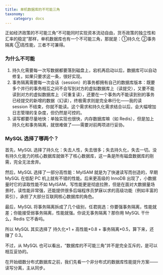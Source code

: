 ```yaml
---
title: 单机数据库的不可能三角
taxonomy:
    category: docs
---
```


正如经济政策的不可能三角“不可能同时实现资本流动自由，货币政策的独立性和汇率的稳定”那样，单机数据库也有一个不可能三角，那就是：①持久化 ②事务隔离 ③高性能，三者不可兼得。

### 为什么不可能

1. 持久化需要每一次写数据都要落到磁盘上，宕机再启动以后，数据库可以自动修复。如果只要求这一条，很好实现。
2. 事务隔离需要每一次会话（session）的事务都拥有自己的数据库版本：既要多个并行的事务相互之间不会写到对方的虚拟数据库上（读提交），又要不能读到对方的虚拟数据库上（可重复读），还要在一个事务内不能读到别的事务已经提交的新增的数据（幻读），终极需求则是完全串行化——我的读 session 不结束，你就不能读。这个需求和持久化需求结合以后，会大幅增加日志管理的复杂度，但仍然是可控的。
3. 读写都要尽量地快：单独实现也很快，内存数据库嘛（如 Redis），但是加上持久化和事务隔离，就很难做了——需要对前两项进行妥协。

### MySQL 选择了哪两个？

首先，MySQL 选择了持久化：失去人性，失去很多；失去持久化，失去一切。没有持久化能力的核心数据库就做不了核心数据库，这一条是所有磁盘数据库的刚需，完全无法舍弃。

然后，MySQL 选择了一部分高性能：MyISAM 就是为了快速读写而创造的，早期 MySQL 在低配 PC 机上就有不错的性能。后来更高级的 InnoDB 出现了，小数据量时它的读取性能不如 MyISAM，写性能更是彻底拉胯，但是在面对大数据量场景时，读性能非常强，还能提供很多后端程序员梦寐以求的高级功能（例如丰富的索引），承担了大部分互联网核心数据库的角色。

最后，MySQL 将事务隔离拆成了几个级别，任君挑选：你要强事务隔离，性能就差；你能接受弱事务隔离，性能就强。你说无事务隔离？那你用 MySQL 干什么，Redis 它不香吗。

所以 MySQL 其实选择了 持久化\*1 + 高性能\*0.8 + 事务隔离*0.5，算下来，还赚了 0.3。

不过，从 MySQL 也可以看出，“数据库的不可能三角”并不是完全互斥的，是可以相互妥协的。

在开始细数分布式数据库之前，我们先看一个非分布式的数据库性能提升方案——读写分离，主从同步。
